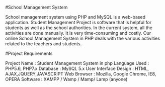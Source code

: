 #School Management System

School management system using PHP and MySQL is a web-based application. Student Management Project is software that is helpful for students as well as the school authorities. In the current system, all the activities are done manually. It is very time-consuming and costly. Our online School Management System in PHP deals with the various activities related to the teachers and students.

#Project Requirements

Project Name          :	  Student Management System in php
Language Used         : 	PHP5.6, PHP7.x
Database	            :   MySQL 5.x
User Interface Design :	HTML, AJAX,JQUERY,JAVASCRIPT
Web Browser	          :  Mozilla, Google Chrome, IE8, OPERA
Software	            :  XAMPP / Wamp / Mamp/ Lamp (anyone)

